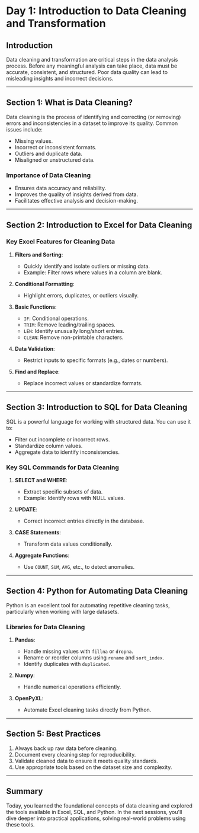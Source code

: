 # Day 1: Introduction to Data Cleaning and Transformation

## Introduction
Data cleaning and transformation are critical steps in the data analysis process. Before any meaningful analysis can take place, data must be accurate, consistent, and structured. Poor data quality can lead to misleading insights and incorrect decisions.

---

## Section 1: What is Data Cleaning?  
Data cleaning is the process of identifying and correcting (or removing) errors and inconsistencies in a dataset to improve its quality. Common issues include:
- Missing values.
- Incorrect or inconsistent formats.
- Outliers and duplicate data.
- Misaligned or unstructured data.

### Importance of Data Cleaning
- Ensures data accuracy and reliability.
- Improves the quality of insights derived from data.
- Facilitates effective analysis and decision-making.

---

## Section 2: Introduction to Excel for Data Cleaning
### Key Excel Features for Cleaning Data
1. **Filters and Sorting**:
   - Quickly identify and isolate outliers or missing data.
   - Example: Filter rows where values in a column are blank.

2. **Conditional Formatting**:
   - Highlight errors, duplicates, or outliers visually.

3. **Basic Functions**:
   - `IF`: Conditional operations.
   - `TRIM`: Remove leading/trailing spaces.
   - `LEN`: Identify unusually long/short entries.
   - `CLEAN`: Remove non-printable characters.

4. **Data Validation**:
   - Restrict inputs to specific formats (e.g., dates or numbers).

5. **Find and Replace**:
   - Replace incorrect values or standardize formats.

---

## Section 3: Introduction to SQL for Data Cleaning
SQL is a powerful language for working with structured data. You can use it to:
- Filter out incomplete or incorrect rows.
- Standardize column values.
- Aggregate data to identify inconsistencies.

### Key SQL Commands for Data Cleaning
1. **SELECT and WHERE**:
   - Extract specific subsets of data.
   - Example: Identify rows with NULL values.

2. **UPDATE**:
   - Correct incorrect entries directly in the database.

3. **CASE Statements**:
   - Transform data values conditionally.

4. **Aggregate Functions**:
   - Use `COUNT`, `SUM`, `AVG`, etc., to detect anomalies.

---

## Section 4: Python for Automating Data Cleaning
Python is an excellent tool for automating repetitive cleaning tasks, particularly when working with large datasets.

### Libraries for Data Cleaning
1. **Pandas**:
   - Handle missing values with `fillna` or `dropna`.
   - Rename or reorder columns using `rename` and `sort_index`.
   - Identify duplicates with `duplicated`.

2. **Numpy**:
   - Handle numerical operations efficiently.

3. **OpenPyXL**:
   - Automate Excel cleaning tasks directly from Python.

---

## Section 5: Best Practices
1. Always back up raw data before cleaning.
2. Document every cleaning step for reproducibility.
3. Validate cleaned data to ensure it meets quality standards.
4. Use appropriate tools based on the dataset size and complexity.

---

## Summary
Today, you learned the foundational concepts of data cleaning and explored the tools available in Excel, SQL, and Python. In the next sessions, you'll dive deeper into practical applications, solving real-world problems using these tools.
